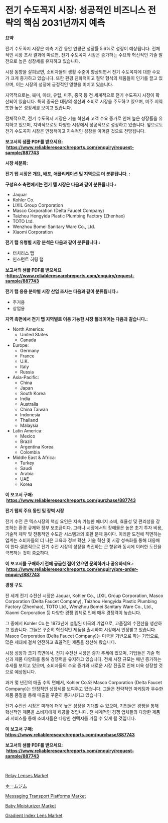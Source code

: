 <p><h1>전기 수도꼭지 시장: 성공적인 비즈니스 전략의 핵심 2031년까지 예측</h1></p><p><strong>요약</strong></p>
<p><p>전기 수도꼭지 시장은 예측 기간 동안 연평균 성장률 5.6%로 성장이 예상됩니다. 전체적인 시장 조사 결과에 따르면, 전기 수도꼭지 시장은 증가하는 수요와 혁신적인 기술 발전으로 높은 성장세를 유지하고 있습니다.</p><p>시장 동향을 살펴보면, 소비자들의 생활 수준이 향상되면서 전기 수도꼭지에 대한 수요가 크게 증가하고 있습니다. 또한 환경 친화적이고 절약 형식의 제품들이 인기를 끌고 있으며, 이는 시장의 성장에 긍정적인 영향을 미치고 있습니다.</p><p>지역적으로는, 북미, 아태, 유럽, 미주, 중국 등 전 세계적으로 전기 수도꼭지 시장이 확산되어 있습니다. 특히 중국은 대량의 생산과 소비로 시장을 주도하고 있으며, 미주 지역 또한 높은 성장세를 보이고 있습니다.</p><p>전체적으로, 전기 수도꼭지 시장은 기술 혁신과 고객 수요 증가로 인해 높은 성장률을 유지하고 있으며, 지역적으로도 다양한 시장에서 성공적으로 성장하고 있습니다. 앞으로도 전기 수도꼭지 시장은 안정적이고 지속적인 성장을 이어갈 것으로 전망됩니다.</p></p>
<p><strong>보고서의 샘플 PDF를 받으세요: &nbsp;<a href="https://www.reliableresearchreports.com/enquiry/request-sample/887743">https://www.reliableresearchreports.com/enquiry/request-sample/887743</a></strong></p>
<p><strong>시장 세분화:</strong></p>
<p><strong> 전기 탭 시장은 개요, 배포, 애플리케이션 및 지역으로 더 분류됩니다. :</strong></p>
<p><strong>구성요소 측면에서는 전기 탭 시장은 다음과 같이 분류됩니다.:</strong></p>
<p><ul><li>Jaquar</li><li>Kohler Co.</li><li>LIXIL Group Corporation</li><li>Masco Corporation (Delta Faucet Company)</li><li>Taizhou Hengyida Plastic Plumbing Factory (Zhenhao)</li><li>TOTO Ltd.</li><li>Wenzhou Bomei Sanitary Ware Co., Ltd.</li><li>Xiaomi Corporation</li></ul></p>
<p><strong> 전기 탭 유형별 시장 분석은 다음과 같이 분류됩니다.:</strong></p>
<p><ul><li>터치리스 탭</li><li>인스턴트 히팅 탭</li></ul></p>
<p><strong>보고서의 샘플 PDF를 받으세요 :<a href="https://www.reliableresearchreports.com/enquiry/request-sample/887743">https://www.reliableresearchreports.com/enquiry/request-sample/887743</a></strong></p>
<p><strong> 전기 탭 응용 분야별 시장 산업 조사는 다음과 같이 분류됩니다.:</strong></p>
<p><ul><li>주거용</li><li>상업용</li></ul></p>
<p><strong>지역 측면에서 전기 탭 지역별로 이용 가능한 시장 플레이어는 다음과 같습니다.:</strong></p>
<p><ul>
    <li>
        North America:
        <ul>
            <li>United States</li>
            <li>Canada</li>
        </ul>
    </li>
    <li>
        Europe:
        <ul>
            <li>Germany</li>
            <li>France</li>
            <li>U.K.</li>
            <li>Italy</li>
            <li>Russia</li>
        </ul>
    </li>
    <li>
        Asia-Pacific:
        <ul>
            <li>China</li>
            <li>Japan</li>
            <li>South Korea</li>
            <li>India</li>
            <li>Australia</li>
            <li>China Taiwan</li>
            <li>Indonesia</li>
            <li>Thailand</li>
            <li>Malaysia</li>
        </ul>
    </li>
    <li>
        Latin America:
        <ul>
            <li>Mexico</li>
            <li>Brazil</li>
            <li>Argentina Korea</li>
            <li>Colombia</li>
        </ul>
    </li>
    <li>
        Middle East & Africa:
        <ul>
            <li>Turkey</li>
            <li>Saudi</li>
            <li>Arabia</li>
            <li>UAE</li>
            <li>Korea</li>
        </ul>
    </li>
    </ul></p>
<p><strong>이 보고서 구매: &nbsp;<a href="https://www.reliableresearchreports.com/purchase/887743">https://www.reliableresearchreports.com/purchase/887743</a></strong></p>
<p><strong>전기 탭의 주요 동인 및 장벽 시장</strong></p>
<p><p>전기 수전 큰 텍스시장의 핵심 요인은 지속 가능한 에너지 소비, 효율성 및 편리성을 강조하는 환경 규제와 정부 보조금이다. 그러나 시장에서의 장애물은 높은 초기 투자 비용, 기술적 제약 및 전통적인 수도관 시스템과의 호환 문제 등이다. 이러한 도전에 직면하는 업계는 소비자들의 더 나은 교육과 정보 확산, 기술 혁신 및 시장 성숙화를 통해 대응해야 한다.결론적으로 전기 수전 시장의 성장을 촉진하는 큰 향유와 동시에 이러한 도전을 극복하는 것이 중요하다.</p></p>
<p><strong>이 보고서를 구매하기 전에 궁금한 점이 있으면 문의하거나 공유하세요.: &nbsp;<a href="https://www.reliableresearchreports.com/enquiry/pre-order-enquiry/887743">https://www.reliableresearchreports.com/enquiry/pre-order-enquiry/887743</a></strong></p>
<p><strong>경쟁 구도</strong></p>
<p><p>전 세계 전기 수전산 시장은 Jaquar, Kohler Co., LIXIL Group Corporation, Masco Corporation (Delta Faucet Company), Taizhou Hengyida Plastic Plumbing Factory (Zhenhao), TOTO Ltd., Wenzhou Bomei Sanitary Ware Co., Ltd., Xiaomi Corporation 등 다양한 경쟁 업체로 인해 매우 경쟁력이 높습니다.</p><p>그 중에서 Kohler Co.는 1873년에 설립된 미국의 기업으로, 고품질의 수전산을 생산하고 있습니다. 그들은 꾸준히 혁신적인 제품을 출시하여 시장에서 인정받고 있습니다. Masco Corporation (Delta Faucet Company)는 미국을 기반으로 하는 기업으로, 많은 세대에 걸쳐 안전하고 효율적인 제품을 생산해 왔습니다.</p><p>시장 성장과 크기 측면에서, 전기 수전산 시장은 증가 추세에 있으며, 기업들은 기술 혁신과 제품 다양화를 통해 경쟁력을 유지하고 있습니다. 전체 시장 규모는 매년 증가하는 추세를 보이고 있으며, 소비자들의 수요 증가와 새로운 시장 진출로 인해 더욱 성장할 것으로 예상됩니다.</p><p>과거 몇 년간의 매출 수익 면에서, Kohler Co.와 Masco Corporation (Delta Faucet Company)는 안정적인 성장세를 보여주고 있습니다. 그들은 전략적인 마케팅과 우수한 제품 품질을 통해 매출을 꾸준히 증가시키고 있습니다.</p><p>전기 수전산 시장은 미래에 더욱 높은 성장을 기대할 수 있으며, 기업들은 경쟁을 통해 혁신적인 제품을 소비자에게 제공할 것입니다. 전 세계적인 경쟁 업체들의 다양한 제품과 서비스를 통해 소비자들은 다양한 선택지를 가질 수 있게 될 것입니다.</p></p>
<p><strong>이 보고서 구매: &nbsp; <a href="https://www.reliableresearchreports.com/purchase/887743">https://www.reliableresearchreports.com/purchase/887743</a></strong></p>
<p><strong>보고서의 샘플 PDF를 받으세요: &nbsp;<a href="https://www.reliableresearchreports.com/enquiry/request-sample/887743">https://www.reliableresearchreports.com/enquiry/request-sample/887743</a></strong><strong></strong></p>
<p>&nbsp;</p>
<p><p><a href="https://silk-columnist-571.notion.site/Relay-Lenses-Market-Growth-Market-Trends-COVID-19-Impact-and-Forecasts-for-period-from-2024-203-483890f41d8c4cee96178034ae02e456">Relay Lenses Market</a></p><p><a href="https://github.com/vhemk0794148/Market-Research-Report-List-1/blob/main/6637811187417.md">ホームジム</a></p><p><a href="https://issuu.com/reportprime-2/docs/messaging-transport-platforms-market-size-2030.ppt">Messaging Transport Platforms Market</a></p><p><a href="https://view.publitas.com/reportprime-1/global-baby-moisturizer-market-size-and-market-trends-insights-and-projections-from-2024-to-2031/">Baby Moisturizer Market</a></p><p><a href="https://cat-emmental-94b.notion.site/Gradient-Index-Lens-Market-Size-Reflecting-a-Forecast-Till-2031-Market-By-Type-By-Application-and--7b01b4c99e364740b88c4b1fa5496b8b">Gradient Index Lens Market</a></p></p>